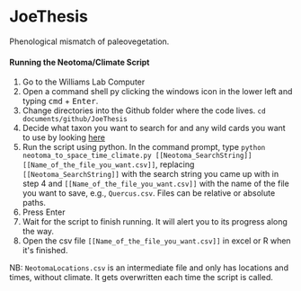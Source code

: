 # JoeThesis
Phenological mismatch of paleovegetation.







#### Running the Neotoma/Climate Script
1.  Go to the Williams Lab Computer 
2.  Open a command shell py clicking the windows icon in the lower left and typing <kbd>cmd</kbd> + <kbd>Enter</kbd>.
3.  Change directories into the Github folder where the code lives. ```cd documents/github/JoeThesis```
4.  Decide what taxon you want to search for and any wild cards you want to use by looking [here](http://api.neotomadb.org/doc/use)
5.  Run the script using python. In the command prompt, type ```python neotoma_to_space_time_climate.py [[Neotoma_SearchString]] [[Name_of_the_file_you_want.csv]]```, replacing ```[[Neotoma_SearchString]]``` with the search string you came up with in step 4 and ```[[Name_of_the_file_you_want.csv]]``` with the name of the file you want to save, e.g., ```Quercus.csv```.  Files can be relative or absolute paths.
6.  Press <bdb>Enter</kbd>
7.  Wait for the script to finish running. It will alert you to its progress along the way.
8.  Open the csv file ```[[Name_of_the_file_you_want.csv]]``` in excel or R when it's finished. 

NB: ```NeotomaLocations.csv``` is an intermediate file and only has locations and times, without climate. It gets overwritten each time the script is called.
